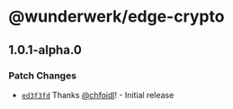 # @wunderwerk/edge-crypto

## 1.0.1-alpha.0

### Patch Changes

- [`ed3f3fd`](https://github.com/wunderwerkio/edge-crypto/commit/ed3f3fd49aa8c999c26f1a40d428ab82bc22a8c9) Thanks [@chfoidl](https://github.com/chfoidl)! - Initial release
